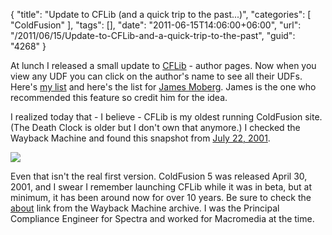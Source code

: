 {
	"title": "Update to CFLib (and a quick trip to the past...)",
	"categories": [
		"ColdFusion"
	],
	"tags": [],
	"date": "2011-06-15T14:06:00+06:00",
	"url": "/2011/06/15/Update-to-CFLib-and-a-quick-trip-to-the-past",
	"guid": "4268"
}

At lunch I released a small update to <a href="http://www.cflib.org">CFLib</a> - author pages. Now when you view any UDF you can click on the author's name to see all their UDFs. Here's <a href="http://www.cflib.org/author/C4DA75DD6F95756886AD5218EBCE9A66">my list</a> and here's the list for <a href="http://www.cflib.org/author/F48C6C3C06C70FB42B371346FBAA6C82">James Moberg</a>. James is the one who recommended this feature so credit him for the idea. 

I realized today that - I believe - CFLib is my oldest running ColdFusion site. (The Death Clock is older but I don't own that anymore.) I checked the Wayback Machine and found this snapshot from <a href="http://web.archive.org/web/20010722013830/http://www.cflib.org/">July 22, 2001</a>. 

<a href="http://web.archive.org/web/20010722013830/http://www.cflib.org/"><img src="https://static.raymondcamden.com/images/ScreenClip117.png" /></a>

Even that isn't the real first version. ColdFusion 5 was released April 30, 2001, and I swear I remember launching CFLib while it was in beta, but at minimum, it has been around now for over 10 years. Be sure to check the <a href="http://web.archive.org/web/20011024020332/http://www.cflib.org/about.cfm">about</a> link from the Wayback Machine archive. I was the Principal Compliance Engineer for Spectra and worked for Macromedia at the time.